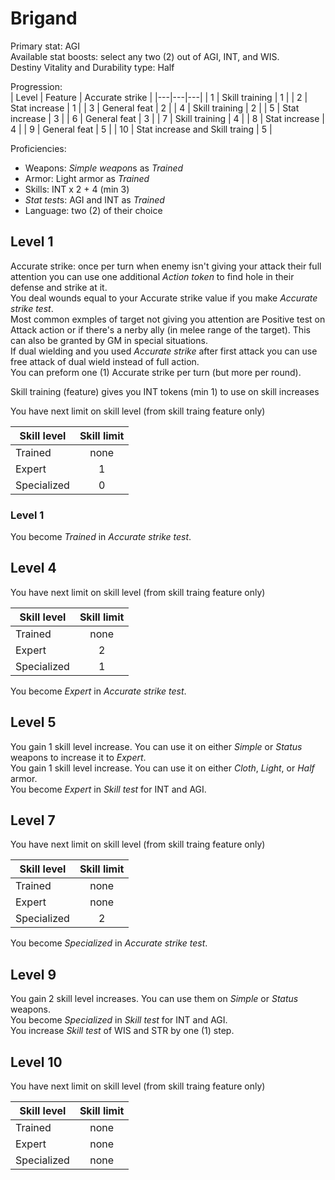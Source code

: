 # Brigand

Primary stat: AGI  
Available stat boosts: select any two (2) out of AGI, INT, and WIS.  
Destiny Vitality and Durability type: Half

Progression:  
| Level | Feature | Accurate strike |
|---|---|---|
| 1 | Skill training | 1 |
| 2 | Stat increase | 1 |
| 3 | General feat | 2 |
| 4 | Skill training | 2 |
| 5 | Stat increase | 3 |
| 6 | General feat | 3 |
| 7 | Skill training | 4 |
| 8 | Stat increase | 4 |
| 9 | General feat | 5 |
| 10 | Stat increase and Skill traing | 5 |

Proficiencies:  
- Weapons: *Simple weapon*s as *Trained*
- Armor: Light armor as *Trained*
- Skills: INT x 2 + 4 (min 3)
- *Stat test*s: AGI and INT as *Trained*
- Language: two (2) of their choice 

## Level 1

Accurate strike: once per turn when enemy isn't giving your attack their full attention you can use one additional *Action token* to find hole in their defense and strike at it.  
You deal wounds equal to your Accurate strike value if you make *Accurate strike test*.  
Most common exmples of target not giving you attention are Positive test on Attack action or if there's a nerby ally (in melee range of the target). This can also be granted by GM in special situations.  
If dual wielding and you used *Accurate strike* after first attack you can use free attack of dual wield instead of full action.  
You can preform one (1) Accurate strike per turn (but more per round).

Skill training (feature) gives you INT tokens (min 1) to use on skill increases

You have next limit on skill level (from skill traing feature only)

| Skill level | Skill limit |
|---|:---:|
| Trained | none |
| Expert | 1 |
| Specialized | 0 |

### Level 1

You become *Trained* in *Accurate strike test*.  

## Level 4

You have next limit on skill level (from skill traing feature only)

| Skill level | Skill limit |
|---|:---:|
| Trained | none |
| Expert | 2 |
| Specialized | 1 |

You become *Expert* in *Accurate strike test*.  

## Level 5

You gain 1 skill level increase. You can use it on either *Simple* or *Status* weapons to increase it to *Expert*.  
You gain 1 skill level increase. You can use it on either *Cloth*, *Light*, or *Half* armor.  
You become *Expert* in *Skill test* for INT and AGI.

## Level 7

You have next limit on skill level (from skill traing feature only)

| Skill level | Skill limit |
|---|:---:|
| Trained | none |
| Expert | none |
| Specialized | 2 |

You become *Specialized* in *Accurate strike test*.  

## Level 9

You gain 2 skill level increases. You can use them on *Simple* or *Status* weapons.  
You become *Specialized* in *Skill test* for INT and AGI.  
You increase *Skill test* of WIS and STR by one (1) step.  
## Level 10

You have next limit on skill level (from skill traing feature only)

| Skill level | Skill limit |
|---|:---:|
| Trained | none |
| Expert | none |
| Specialized | none |